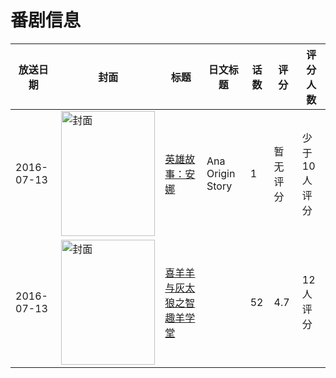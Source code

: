 # 番剧信息

|放送日期|封面|标题|日文标题|话数|评分|评分人数|
|---|---|---|---|---|---|---|
|2016-07-13|<img src="https://lain.bgm.tv/pic/cover/c/c7/36/378013_49I69.jpg" alt="封面" style="width:150px;height:200px;object-fit:cover;">|[英雄故事：安娜](https://bangumi.tv/subject/378013)|Ana Origin Story|1|暂无评分|少于10人评分|
|2016-07-13|<img src="https://lain.bgm.tv/pic/cover/c/e3/89/208082_ClKbw.jpg" alt="封面" style="width:150px;height:200px;object-fit:cover;">|[喜羊羊与灰太狼之智趣羊学堂](https://bangumi.tv/subject/208082)||52|4.7|12人评分|
